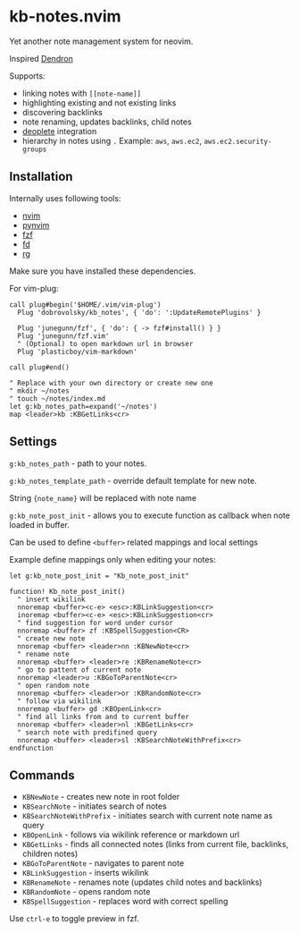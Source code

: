 # kb-notes.nvim

Yet another note management system for neovim.

Inspired [Dendron](https://wiki.dendron.so/)

Supports:

- linking notes with `[[note-name]]`
- highlighting existing and not existing links
- discovering backlinks
- note renaming, updates backlinks, child notes
- [deoplete](https://github.com/Shougo/deoplete.nvim) integration
- hierarchy in notes using `.` Example: `aws`, `aws.ec2`, `aws.ec2.security-groups`

## Installation

Internally uses following tools:

- [nvim](https://neovim.io/)
- [pynvim](https://github.com/neovim/pynvim)
- [fzf](https://github.com/junegunn/fzf)
- [fd](https://github.com/sharkdp/fd)
- [rg](https://github.com/BurntSushi/ripgrep)

Make sure you have installed these dependencies.

For vim-plug:

```viml
call plug#begin('$HOME/.vim/vim-plug')
  Plug 'dobrovolsky/kb_notes', { 'do': ':UpdateRemotePlugins' }

  Plug 'junegunn/fzf', { 'do': { -> fzf#install() } }
  Plug 'junegunn/fzf.vim'
  " (Optional) to open markdown url in browser
  Plug 'plasticboy/vim-markdown'

call plug#end()

" Replace with your own directory or create new one
" mkdir ~/notes
" touch ~/notes/index.md
let g:kb_notes_path=expand('~/notes')
map <leader>kb :KBGetLinks<cr>
```

## Settings

`g:kb_notes_path` - path to your notes.

`g:kb_notes_template_path` - override default template for new note.

String `{note_name}` will be replaced with note name

`g:kb_note_post_init` - allows you to execute function as callback when note loaded in buffer.

Can be used to define `<buffer>` related mappings and local settings

Example define mappings only when editing your notes:

```viml
let g:kb_note_post_init = "Kb_note_post_init"

function! Kb_note_post_init()
  " insert wikilink
  nnoremap <buffer><c-e> <esc>:KBLinkSuggestion<cr>
  inoremap <buffer><c-e> <esc>:KBLinkSuggestion<cr>
  " find suggestion for word under cursor
  nnoremap <buffer> zf :KBSpellSuggestion<CR>
  " create new note
  nnoremap <buffer> <leader>nn :KBNewNote<cr>
  " rename note
  nnoremap <buffer> <leader>re :KBRenameNote<cr>
  " go to pattent of current note
  nnoremap <leader>u :KBGoToParentNote<cr>
  " open random note
  nnoremap <buffer> <leader>or :KBRandomNote<cr>
  " follow via wikilink
  nnoremap <buffer> gd :KBOpenLink<cr>
  " find all links from and to current buffer
  nnoremap <buffer> <leader>nl :KBGetLinks<cr>
  " search note with predifined query
  nnoremap <buffer> <leader>sl :KBSearchNoteWithPrefix<cr>
endfunction
```

## Commands

- `KBNewNote` - creates new note in root folder
- `KBSearchNote` - initiates search of notes
- `KBSearchNoteWithPrefix` - initiates search with current note name as query
- `KBOpenLink` - follows via wikilink reference or markdown url
- `KBGetLinks` - finds all connected notes (links from current file, backlinks, children notes)
- `KBGoToParentNote` - navigates to parent note
- `KBLinkSuggestion` - inserts wikilink
- `KBRenameNote` - renames note (updates child notes and backlinks)
- `KBRandomNote` - opens random note
- `KBSpellSuggestion` - replaces word with correct spelling

Use `ctrl-e` to toggle preview in fzf.
